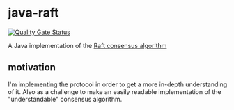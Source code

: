 # java-raft
[![Quality Gate Status](https://sonarcloud.io/api/project_badges/measure?project=nicktindall_java-raft&metric=alert_status)](https://sonarcloud.io/dashboard?id=nicktindall_java-raft)

A Java implementation of the [Raft consensus algorithm](https://raft.github.io/)

## motivation
I'm implementing the protocol in order to get a more in-depth understanding of it. Also as a challenge to make an easily readable implementation of the "understandable" consensus algorithm.

